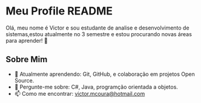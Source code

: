 # Meu Profile README

Olá, meu nome é Victor e sou estudante de analise e desenvolvimento de sistemas,estou atualmente no 3 semestre e estou procurando novas áreas para aprender! 🚀

## Sobre Mim
- 🌱 Atualmente aprendendo: Git, GitHub, e colaboração em projetos Open Source.
- 💬 Pergunte-me sobre: C#, Java, programção orientada a objetos. 
- 📫 Como me encontrar: victor.mcoura@hotmail.com


